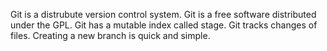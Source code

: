 Git is a distrubute version control system.
Git is a free software distributed under the GPL.
Git has a mutable index called stage.
Git tracks changes of files.
Creating a new branch is quick and simple.
